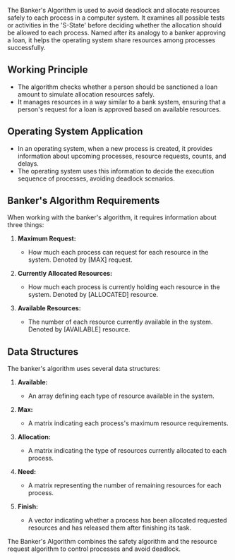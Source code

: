 
The Banker's Algorithm is used to avoid deadlock and allocate resources safely to each process in a computer system. It examines all possible tests or activities in the 'S-State' before deciding whether the allocation should be allowed to each process. Named after its analogy to a banker approving a loan, it helps the operating system share resources among processes successfully.

## Working Principle

- The algorithm checks whether a person should be sanctioned a loan amount to simulate allocation resources safely.
- It manages resources in a way similar to a bank system, ensuring that a person's request for a loan is approved based on available resources.

## Operating System Application

- In an operating system, when a new process is created, it provides information about upcoming processes, resource requests, counts, and delays.
- The operating system uses this information to decide the execution sequence of processes, avoiding deadlock scenarios.

## Banker's Algorithm Requirements

When working with the banker's algorithm, it requires information about three things:

1. **Maximum Request:**
   - How much each process can request for each resource in the system. Denoted by [MAX] request.

2. **Currently Allocated Resources:**
   - How much each process is currently holding each resource in the system. Denoted by [ALLOCATED] resource.

3. **Available Resources:**
   - The number of each resource currently available in the system. Denoted by [AVAILABLE] resource.

## Data Structures

The banker's algorithm uses several data structures:

1. **Available:**
   - An array defining each type of resource available in the system.

2. **Max:**
   - A matrix indicating each process's maximum resource requirements.

3. **Allocation:**
   - A matrix indicating the type of resources currently allocated to each process.

4. **Need:**
   - A matrix representing the number of remaining resources for each process.

5. **Finish:**
   - A vector indicating whether a process has been allocated requested resources and has released them after finishing its task.

The Banker's Algorithm combines the safety algorithm and the resource request algorithm to control processes and avoid deadlock.
